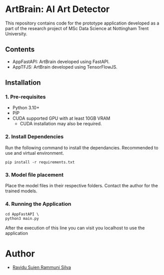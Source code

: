 # ArtBrain: AI Art Detector
This repository contains code for the prototype application developed as a part
of the research project of MSc Data Science at Nottingham Trent University.

## Contents
 - AppFastAPI: ArtBrain developed using FastAPI.
 - AppTFJS: ArtBrain developed using TensorFlowJS.

## Installation

### 1. Pre-requisites

- Python 3.10+
- PIP
- CUDA supported GPU with at least 10GB VRAM
  - CUDA installation may also be required.

### 2. Install Dependencies
Run the following command to install the dependancies. Recommended to use
and virtual environment.

   ```
   pip install -r requirements.txt
   ```

### 3. Model file placement

Place the model files in their respective folders. Contact the author for the trained models.

### 4. Running the Application

```
cd AppFastAPI \
python3 main.py
```

After the execution of this line you can visit you localhost to use the application

# Author
- [Ravidu Suien Rammuni Silva](mailto:ravidus.acv@gmail.com)